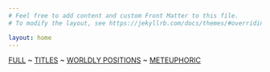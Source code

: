 ```yaml
---
# Feel free to add content and custom Front Matter to this file.
# To modify the layout, see https://jekyllrb.com/docs/themes/#overriding-theme-defaults

layout: home
---
```

[FULL](/full.markdown) ~ [TITLES](/index) ~ [WORLDLY POSITIONS](/worldlypositions.markdown) ~ [METEUPHORIC](meteuphoric.markdown)
